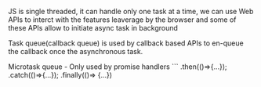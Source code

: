  JS is single threaded, it can handle only one task at a time, we can use Web APIs to interct with the features leaverage by the browser and some of these APIs  allow to initiate async task in background

 Task queue(callback queue) is used by callback based APIs to en-queue the callback once the asynchronous task.

 Microtask queue - Only used by 
 promise handlers ``` .then(()=>{...}); .catch(()=>{...}); .finally(()=> {...})
